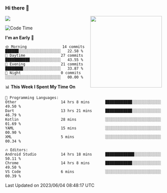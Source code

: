 ### Hi there 👋

![](https://metrics.lecoq.io/itaowu?template=classic&config.timezone=Asia%2FShanghai)
<img align='right' src="https://media.giphy.com/media/M9gbBd9nbDrOTu1Mqx/giphy.gif" width="230">

<!--START_SECTION:waka-->
![Code Time](http://img.shields.io/badge/Code%20Time-30%20hrs%2048%20mins-blue)

**I'm an Early 🐤** 

```text
🌞 Morning                14 commits          ██████░░░░░░░░░░░░░░░░░░░   22.58 % 
🌆 Daytime                27 commits          ███████████░░░░░░░░░░░░░░   43.55 % 
🌃 Evening                21 commits          ████████░░░░░░░░░░░░░░░░░   33.87 % 
🌙 Night                  0 commits           ░░░░░░░░░░░░░░░░░░░░░░░░░   00.00 % 
```


📊 **This Week I Spent My Time On** 

```text
💬 Programming Languages: 
Other                    14 hrs 8 mins       ████████████░░░░░░░░░░░░░   49.50 % 
Dart                     13 hrs 21 mins      ████████████░░░░░░░░░░░░░   46.79 % 
Kotlin                   28 mins             ░░░░░░░░░░░░░░░░░░░░░░░░░   01.69 % 
YAML                     15 mins             ░░░░░░░░░░░░░░░░░░░░░░░░░   00.90 % 
XML                      5 mins              ░░░░░░░░░░░░░░░░░░░░░░░░░   00.34 % 

🔥 Editors: 
Android Studio           14 hrs 18 mins      █████████████░░░░░░░░░░░░   50.11 % 
Chrome                   14 hrs 8 mins       ████████████░░░░░░░░░░░░░   49.50 % 
VS Code                  6 mins              ░░░░░░░░░░░░░░░░░░░░░░░░░   00.39 % 
```


 Last Updated on 2023/06/04 08:48:17 UTC
<!--END_SECTION:waka-->

<!--
**itaowu/itaowu** is a ✨ _special_ ✨ repository because its `README.md` (this file) appears on your GitHub profile.

Here are some ideas to get you started:

- 🔭 I’m currently working on ...
- 🌱 I’m currently learning ...
- 👯 I’m looking to collaborate on ...
- 🤔 I’m looking for help with ...
- 💬 Ask me about ...
- 📫 How to reach me: ...
- 😄 Pronouns: ...
- ⚡ Fun fact: ...
-->
